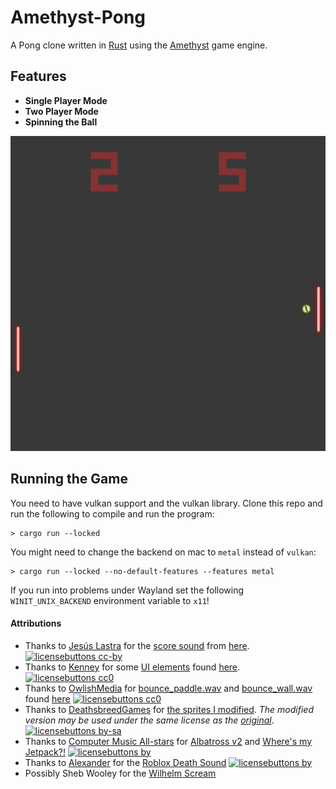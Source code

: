 # Amethyst-Pong

A Pong clone written in [Rust](https://rust-lang.org) using the [Amethyst](https://amethyst.rs) game engine.

## Features

- **Single Player Mode**
- **Two Player Mode**
- **Spinning the Ball**

![demo](static/demo.png)

## Running the Game

You need to have vulkan support and the vulkan library.
Clone this repo and run the following to compile and run the program:
```
> cargo run --locked
```

You might need to change the backend on mac to `metal` instead of `vulkan`:
```
> cargo run --locked --no-default-features --features metal
```

If you run into problems under Wayland set the following `WINIT_UNIX_BACKEND` environment variable to `x11`!

#### Attributions

- Thanks to [Jesús Lastra](https://opengameart.org/users/jalastram) for the [score sound](assets/audio/score.wav) from [here](https://opengameart.org/content/sound-effects-sfx010). [![licensebuttons cc-by][cc-by-3.0-badge]][cc-by-3.0]
- Thanks to [Kenney](https://opengameart.org/users/kenney) for some [UI elements](assets/ui) found [here](https://opengameart.org/content/ui-pack). [![licensebuttons cc0][cc-0-badge]][cc-0]
- Thanks to [OwlishMedia](https://opengameart.org/users/owlishmedia) for [bounce_paddle.wav](assets/audio/bounce_paddle.wav) and [bounce_wall.wav](assets/audio/bounce_wall.wav) found [here](https://opengameart.org/content/8-bit-sound-effect-pack) [![licensebuttons cc0][cc-0-badge]][cc-0]
- Thanks to [DeathsbreedGames](https://deathsbreedgames.github.io/) for [the sprites I modified](assets/texture/sprites.png). *The modified version may be used under the same license as the [original](https://opengameart.org/content/pong-graphics)*. [![licensebuttons by-sa][cc-by-sa-3.0-badge]][cc-by-sa-3.0]
- Thanks to [Computer Music All-stars](https://freemusicarchive.org/music/Computer_Music_All-Stars) for [Albatross v2](assets/audio/Computer_Music_All-Stars_-_Albatross_v2.ogg) and [Where's my Jetpack?!](assets/audio/Computer_Music_All-Stars_-_Wheres_My_Jetpack.ogg) [![licensebuttons by][cc-by-4.0-badge]][cc-by-4.0]
- Thanks to [Alexander](www.orangefreesounds.com/author/alexander/) for the [Roblox Death Sound](assets/audio/Roblox-death-sound.mp3) [![licensebuttons by][cc-by-4.0-badge]][cc-by-4.0]
- Possibly Sheb Wooley for the [Wilhelm Scream](assets/audio/wilhelm.ogx)

[cc-0]: https://creativecommons.org/publicdomain/zero/1.0/
[cc-by-sa-3.0]: https://creativecommons.org/licenses/by-sa/3.0/
[cc-by-3.0]: https://creativecommons.org/licenses/by/3.0/
[cc-by-4.0]: https://creativecommons.org/licenses/by/4.0/
[cc-0-badge]: https://licensebuttons.net/p/zero/1.0/88x31.png
[cc-by-sa-3.0-badge]: https://licensebuttons.net/l/by-sa/3.0/88x31.png
[cc-by-3.0-badge]: https://licensebuttons.net/l/by/3.0/88x31.png
[cc-by-4.0-badge]: https://licensebuttons.net/l/by/4.0/88x31.png

